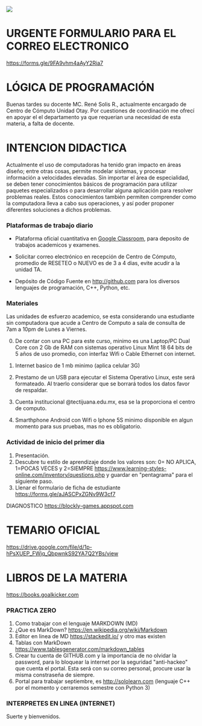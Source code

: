 ![](http://tectijuana.edu.mx/wp-content/uploads/2014/11/Heading-Ing-en-nanotecnologia-2048x672.png)

# URGENTE FORMULARIO PARA EL CORREO ELECTRONICO
https://forms.gle/9FA9vhm4aAyY2Ria7


# LÓGICA DE PROGRAMACIÓN

Buenas tardes su docente MC. René Solis R., actualmente encargado de Centro de Cómputo Unidad Otay.
Por cuestiones de coordinación me ofrecí en apoyar el el departamento ya que requerian una necesidad de esta materia, a falta de docente.

# INTENCION DIDACTICA
Actualmente el uso de computadoras ha tenido gran impacto en áreas diseño; entre otras cosas, permite modelar sistemas, y procesar información a velocidades elevadas. Sin importar el área de especialidad, se deben tener conocimientos básicos de programación para utilizar paquetes especializados o para desarrollar alguna aplicación para resolver problemas reales. Estos conocimientos también permiten comprender como la computadora lleva a cabo sus operaciones, y así poder proponer diferentes soluciones a dichos problemas.


### Plataformas de trabajo diario

- Plataforma oficial cuantitativa en [Google Classroom](https://classroom.google.com), para deposito de trabajos academicos y examenes.

- Solicitar correo electrónico en recepción de Centro de Cómputo, promedio de RESETEO o NUEVO es de 3 a 4 dias, evite acudir a la unidad TA.

- Depósito de Código Fuente en http://github.com para los diversos lenguajes de programación, C++,  Python, etc.


### Materiales
Las unidades de esfuerzo academico, se esta considerando una estudiante sin computadora que acude a Centro de Computo a sala de consulta de 7am a 10pm de Lunes a Viernes.

0. De contar con una PC para este curso, minimo es una Laptop/PC Dual Core con 2 Gb de RAM con sistemas operativo Linux Mint 18 64 bits de 5 años de uso promedio, con interfaz Wifi o Cable Ethernet con internet.

1. Internet basico de 1 mb minimo (aplica celular 3G) 

2. Prestamo de un USB para ejecutar el Sistema Operativo Linux, este será formateado. Al traerlo considerar que se borrará todos los datos favor de respaldar.

3. Cuenta institucional @tectijuana.edu.mx, esa se la proporciona el centro de computo.

4. Smarthphone Android con Wifi o Iphone 5S minimo disponible en algun momento para sus pruebas, mas no es obligatorio.

### Actividad de inicio del primer dia
1. Presentación.
2. Descubre tu estilo de aprendizaje donde los valores son: 0= NO APLICA, 1=POCAS VECES y 2=SIEMPRE https://www.learning-styles-online.com/inventory/questions.php y guardar en "pentagrama" para el siguiente paso.
3. Llenar el formulario de ficha de estudiante https://forms.gle/aJASCPxZGNv9W3cf7

DIAGNOSTICO
https://blockly-games.appspot.com

# TEMARIO OFICIAL
https://drive.google.com/file/d/1p-hPsXUEP_FWjq_QbpwnkS92YA7Q2YBs/view

# LIBROS DE LA MATERIA
https://books.goalkicker.com

### PRACTICA ZERO
1. Como trabajar con el lenguaje MARKDOWN  (MD)
2. ¿Que es MarkDown? https://en.wikipedia.org/wiki/Markdown
3. Editor en linea de MD  https://stackedit.io/  y otro mas existen
4. Tablas con MarkDown  https://www.tablesgenerator.com/markdown_tables
5. Crear tu cuenta de GITHUB.com y la importancia de no olvidar la password, para lo bloquear la internet por la seguridad "anti-hackeo" que cuenta el portal. Esta será con su correo personal, procure usar la misma constraseña de siempre.
6. Portal para trabajar septiembre, es http://sololearn.com (lenguaje C++ por el momento y cerraremos semestre con Python 3) 

### INTERPRETES EN LINEA (INTERNET)


Suerte y bienvenidos.

